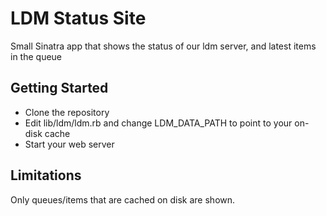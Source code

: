 LDM Status Site
===============

Small Sinatra app that shows the status of our ldm server, and latest items in the queue


Getting Started
---------------

* Clone the repository
* Edit lib/ldm/ldm.rb and change LDM_DATA_PATH to point to your on-disk cache
* Start your web server


Limitations
-----------

Only queues/items that are cached on disk are shown. 


